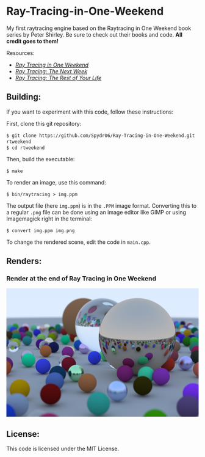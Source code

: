 # Ray-Tracing-in-One-Weekend

My first raytracing engine based on the Raytracing in One Weekend book series by Peter Shirley. Be sure to check out their books and code. **All credit goes to them!**

Resources:

- [_Ray Tracing in One Weekend_](https://raytracing.github.io/books/RayTracingInOneWeekend.html)
- [_Ray Tracing: The Next Week_](https://raytracing.github.io/books/RayTracingTheNextWeek.html)
- [_Ray Tracing: The Rest of Your Life_](https://raytracing.github.io/books/RayTracingTheRestOfYourLife.html)

## Building:

If you want to experiment with this code, follow these instructions:

First, clone this git repository:
```console
$ git clone https://github.com/Spydr06/Ray-Tracing-in-One-Weekend.git rtweekend
$ cd rtweekend
```

Then, build the executable:
```console
$ make
```

To render an image, use this command:
```console
$ bin/raytracing > img.ppm
```

The output file (here `img.ppm`) is in the `.PPM` image format. Converting this to a regular `.png` file can be done using an image editor like GIMP or using Imagemagick right in the terminal:
```console
$ convert img.ppm img.png
```

To change the rendered scene, edit the code in `main.cpp`.

## Renders:

### Render at the end of Ray Tracing in One Weekend

![Render 01](renders/01.png)

## License:

This code is licensed under the MIT License.
